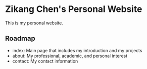 # Zikang Chen's Personal Website

This is my personal website.

## Roadmap

- index: Main page that includes my introduction and my projects
- about: My professional, academic, and personal interest
- contact: My contact information